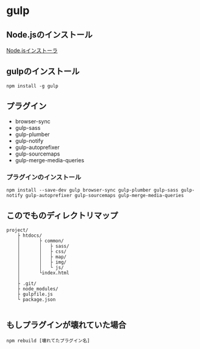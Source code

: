 # gulp

## Node.jsのインストール
[Node.jsインストーラ](https://nodejs.org/ja/)

## gulpのインストール

```
npm install -g gulp
```

## プラグイン

+ browser-sync
+ gulp-sass
+ gulp-plumber
+ gulp-notify
+ gulp-autoprefixer
+ gulp-sourcemaps
+ gulp-merge-media-queries

### プラグインのインストール

```
npm install --save-dev gulp browser-sync gulp-plumber gulp-sass gulp-notify gulp-autoprefixer gulp-sourcemaps gulp-merge-media-queries
```


## このでものディレクトリマップ

```
project/
	├ htdocs/
	│		├ common/
	│		│ 	├ sass/
	│		│ 	├ css/
	│		│ 	├ map/
	│		│ 	├ img/
	│		│ 	└ js/	
	│		└index.html
	│
	├ .git/
	├ node_modules/
	├ gulpfile.js
	└ package.json
  
```


## もしプラグインが壊れていた場合

```
npm rebuild [壊れてたプラグイン名]
```

